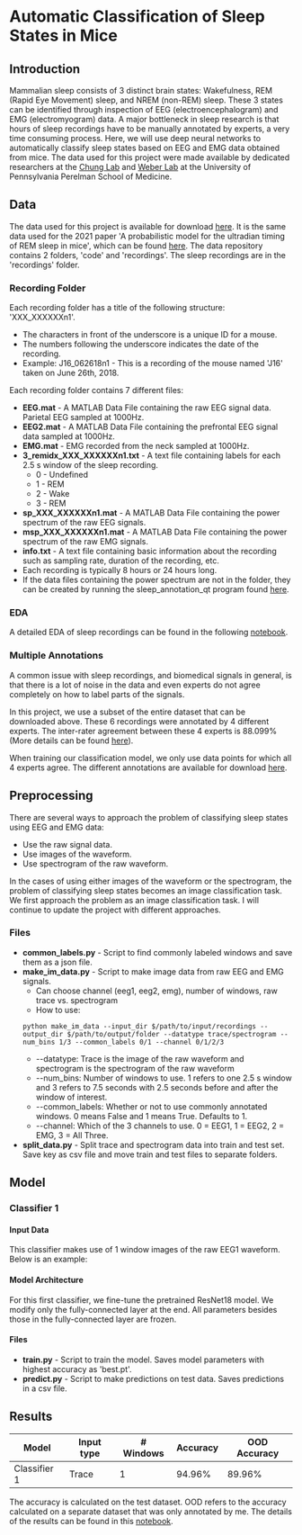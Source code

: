 # Automatic Classification of Sleep States in Mice

## Introduction
Mammalian sleep consists of 3 distinct brain states: Wakefulness, REM (Rapid Eye Movement) sleep, and NREM (non-REM) sleep. 
These 3 states can be identified through inspection of EEG (electroencephalogram) and EMG (electromyogram) data. 
A major bottleneck in sleep research is that hours of sleep recordings have to be manually annotated by experts, a very time consuming process. 
Here, we will use deep neural networks to automatically classify sleep states based on EEG and EMG data obtained from mice. 
The data used for this project were made available by dedicated researchers at the [Chung Lab](https://chunglab.med.upenn.edu/) and [Weber Lab](https://www.med.upenn.edu/weberlab/) at the 
University of Pennsylvania Perelman School of Medicine.

## Data
The data used for this project is available for download [here](). It is the same data used for the 2021 paper 'A probabilistic model for the ultradian timing of REM sleep in mice', which can be found [here](). The data repository contains 2 folders, 'code' and 'recordings'. The sleep recordings are in the 'recordings' folder.

### Recording Folder
Each recording folder has a title of the following structure: 'XXX_XXXXXXn1'.
* The characters in front of the underscore is a unique ID for a mouse. 
* The numbers following the underscore indicates the date of the recording.
* Example: J16_062618n1 - This is a recording of the mouse named 'J16' taken on June 26th, 2018.

Each recording folder contains 7 different files:
* **EEG.mat** - A MATLAB Data File containing the raw EEG signal data. Parietal EEG sampled at 1000Hz.
* **EEG2.mat** - A MATLAB Data File containing the prefrontal EEG signal data sampled at 1000Hz.
* **EMG.mat** - EMG recorded from the neck sampled at 1000Hz.
* **3_remidx_XXX_XXXXXXn1.txt** - A text file containing labels for each 2.5 s window of the sleep recording.
  * 0 - Undefined
  * 1 - REM
  * 2 - Wake
  * 3 - REM
* **sp_XXX_XXXXXXn1.mat** - A MATLAB Data File containing the power spectrum of the raw EEG signals.
* **msp_XXX_XXXXXXn1.mat** - A MATLAB Data File containing the power spectrum of the raw EMG signals.
* **info.txt** - A text file containing basic information about the recording such as sampling rate, duration of the recording, etc.
* Each recording is typically 8 hours or 24 hours long.
* If the data files containing the power spectrum are not in the folder, they can be created by running the sleep_annotation_qt program found [here]().

### EDA
A detailed EDA of sleep recordings can be found in the following [notebook]().

### Multiple Annotations
A common issue with sleep recordings, and biomedical signals in general, is that there is a lot of noise in the data and even experts do not agree completely on how to label parts of the signals. 

In this project, we use a subset of the entire dataset that can be downloaded above. These 6 recordings were annotated by 4 different experts. The inter-rater agreement between these 4 experts is 88.099% (More details can be found [here]()). 

When training our classification model, we only use data points for which all 4 experts agree. The different annotations are available for download [here]().

## Preprocessing
There are several ways to approach the problem of classifying sleep states using EEG and EMG data:
* Use the raw signal data.
* Use images of the waveform.
* Use spectrogram of the raw waveform.

In the cases of using either images of the waveform or the spectrogram, the problem of classifying sleep states becomes an image classification task. We first approach the problem as an image classification task. I will continue to update the project with different approaches.

### Files
* **common_labels.py** - Script to find commonly labeled windows and save them as a json file.
* **make_im_data.py** - Script to make image data from raw EEG and EMG signals.
  * Can choose channel (eeg1, eeg2, emg), number of windows, raw trace vs. spectrogram
  * How to use:
  ```
  python make_im_data --input_dir $/path/to/input/recordings --output_dir $/path/to/output/folder --datatype trace/spectrogram --num_bins 1/3 --common_labels 0/1 --channel 0/1/2/3
  ```
    * --datatype: Trace is the image of the raw waveform and spectrogram is the spectrogram of the raw waveform
    * --num_bins: Number of windows to use. 1 refers to one 2.5 s window and 3 refers to 7.5 seconds with 2.5 seconds before and after the window of interest.
    * --common_labels: Whether or not to use commonly annotated windows. 0 means False and 1 means True. Defaults to 1.
    * --channel: Which of the 3 channels to use. 0 = EEG1, 1 = EEG2, 2 = EMG, 3 = All Three.
* **split_data.py** - Split trace and spectrogram data into train and test set. Save key as csv file and move train and test files to separate folders.

## Model
### Classifier 1
#### Input Data
This classifier makes use of 1 window images of the raw EEG1 waveform. Below is an example:

#### Model Architecture
For this first classifier, we fine-tune the pretrained ResNet18 model. We modify only the fully-connected layer at the end. All parameters besides those in the fully-connected layer are frozen.

#### Files
* **train.py** - Script to train the model. Saves model parameters with highest accuracy as 'best.pt'.
* **predict.py** - Script to make predictions on test data. Saves predictions in a csv file.

## Results
Model | Input type | # Windows | Accuracy | OOD Accuracy
------|------------|-----------|----------|--------------
Classifier 1| Trace|      1    | 94.96%      | 89.96%

The accuracy is calculated on the test dataset. OOD refers to the accuracy calculated on a separate dataset that was only annotated by me.
The details of the results can be found in this [notebook]().